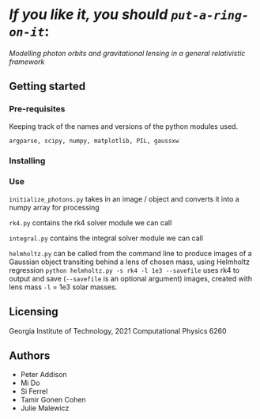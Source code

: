 # *If you like it, you should `put-a-ring-on-it`*:

*Modelling photon orbits and gravitational lensing in a general relativistic framework*

## Getting started
### Pre-requisites

Keeping track of the names and versions of the python modules used.
```
argparse, scipy, numpy, matplotlib, PIL, gaussxw
```

### Installing

### Use

`initialize_photons.py` takes in an image / object and converts it into a numpy array for processing

`rk4.py` contains the rk4 solver module we can call

`integral.py` contains the integral solver module we can call

`helmholtz.py` can be called from the command line to produce images of a Gaussian object transiting behind a lens of chosen mass, using Helmholtz regression
`python helmholtz.py -s rk4 -l 1e3 --savefile` uses rk4 to output and save (`--savefile` is an optional argument) images, created with lens mass `-l` = 1e3 solar masses.

## Licensing

Georgia Institute of Technology, 2021
Computational Physics 6260

## Authors

* Peter Addison
* Mi Do
* Si Ferrel
* Tamir Gonen Cohen
* Julie Malewicz

